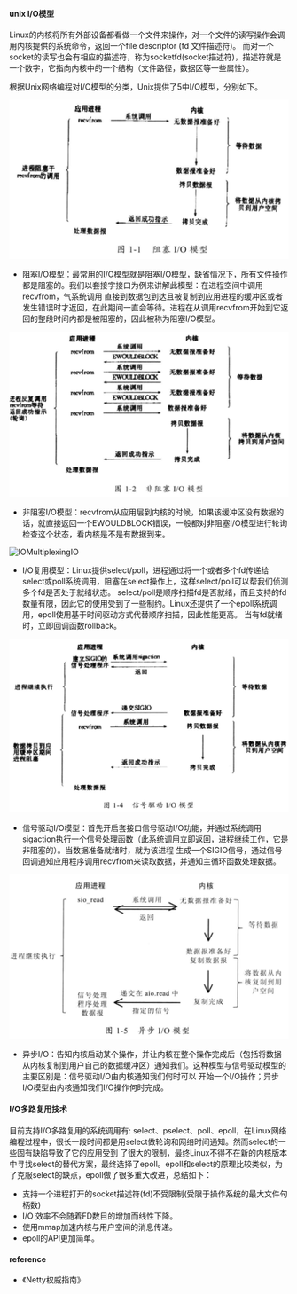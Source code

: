 
#### unix I/O模型

Linux的内核将所有外部设备都看做一个文件来操作，对一个文件的读写操作会调用内核提供的系统命令，返回一个file descriptor (fd 文件描述符)。
而对一个socket的读写也会有相应的描述符，称为socketfd(socket描述符)，描述符就是一个数字，它指向内核中的一个结构（文件路径，数据区等一些属性）。

根据Unix网络编程对I/O模型的分类，Unix提供了5中I/O模型，分别如下。

![BlockingIO](https://github.com/SwanSpouse/redis_go/blob/master/z_docs/socket/BlockingIO.png?raw=true)
* 阻塞I/O模型：最常用的I/O模型就是阻塞I/O模型，缺省情况下，所有文件操作都是阻塞的。我们以套接字接口为例来讲解此模型：在进程空间中调用recvfrom，气系统调用
直接到数据包到达且被复制到应用进程的缓冲区或者发生错误时才返回，在此期间一直会等待。进程在从调用recvfrom开始到它返回的整段时间内都是被阻塞的，因此被称为阻塞I/O模型。


![Non-blockingIO](https://github.com/SwanSpouse/redis_go/blob/master/z_docs/socket/Non-blockingIO.png?raw=true)

* 非阻塞I/O模型：recvfrom从应用层到内核的时候，如果该缓冲区没有数据的话，就直接返回一个EWOULDBLOCK错误，一般都对非阻塞I/O模型进行轮询检查这个状态，看内核是不是有数据到来。

![IOMultiplexingIO](https://github.com/SwanSpouse/redis_go/blob/master/z_docs/socket/IOMultiplexingIO.png?raw=true)

* I/O复用模型：Linux提供select/poll，进程通过将一个或者多个fd传递给select或poll系统调用，阻塞在select操作上，这样select/poll可以帮我们侦测多个fd是否处于就绪状态。
select/poll是顺序扫描fd是否就绪，而且支持的fd数量有限，因此它的使用受到了一些制约。Linux还提供了一个epoll系统调用，epoll使用基于时间驱动方式代替顺序扫描，因此性能更高。
当有fd就绪时，立即回调函数rollback。

![Signal-drivenIO](https://github.com/SwanSpouse/redis_go/blob/master/z_docs/socket/Signal-drivenIO.png?raw=true)

* 信号驱动I/O模型：首先开启套接口信号驱动I/O功能，并通过系统调用sigaction执行一个信号处理函数（此系统调用立即返回，进程继续工作，它是非阻塞的）。当数据准备就绪时，就为该进程
生成一个SIGIO信号，通过信号回调通知应用程序调用recvfrom来读取数据，并通知主循环函数处理数据。

![AsynchronousIO](https://github.com/SwanSpouse/redis_go/blob/master/z_docs/socket/AsynchronousIO.png?raw=true)

* 异步I/O：告知内核启动某个操作，并让内核在整个操作完成后（包括将数据从内核复制到用户自己的数据缓冲区）通知我们。这种模型与信号驱动模型的主要区别是：信号驱动I/O由内核通知我们何时可以
开始一个I/O操作；异步I/O模型由内核通知我们I/O操作何时完成。


#### I/O多路复用技术

目前支持I/O多路复用的系统调用有: select、pselect、poll、epoll，在Linux网络编程过程中，很长一段时间都是用select做轮询和网络时间通知。然而select的一些固有缺陷导致了它的应用受到
了很大的限制，最终Linux不得不在新的内核版本中寻找select的替代方案，最终选择了epoll。epoll和select的原理比较类似，为了克服select的缺点，epoll做了很多重大改进，总结如下：

* 支持一个进程打开的socket描述符(fd)不受限制(受限于操作系统的最大文件句柄数)
* I/O 效率不会随着FD数目的增加而线性下降。
* 使用mmap加速内核与用户空间的消息传递。
* epoll的API更加简单。



#### reference

* 《Netty权威指南》




